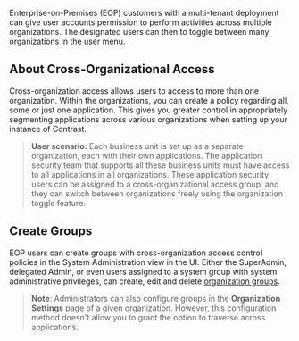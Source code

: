 <!--
title: "Cross-Organization Groups"
description: "Overview of groups across multiple organizations"
tags: "Admin manage groups organization EOP"
-->

Enterprise-on-Premises (EOP) customers with a multi-tenant deployment can give user accounts permission to perform activities across multiple organizations. The designated users can then to toggle between many organizations in the user menu. 

## About Cross-Organizational Access 

Cross-organization access allows users to access to more than one organization. Within the organizations, you can create a policy regarding all, some or just one application. This gives you greater control in appropriately segmenting applications across various organizations when setting up your instance of Contrast.

> **User scenario:**
 Each business unit is set up as a separate organization, each with their own applications. The application security team that supports all these business units must have access to all applications in all organizations. These application security users can be assigned to a cross-organizational access group, and they can switch between organizations freely using the organization toggle feature.

## Create Groups

EOP users can create groups with cross-organization access control policies in the System Administration view in the UI. Either the SuperAdmin, delegated Admin, or even users assigned to a system group with system administrative privileges, can create, edit and delete [organization groups](admin-onboardteam.html#org). 

>**Note**: Administrators can also configure groups in the **Organization Settings** page of a given organization. However, this configuration method doesn't allow you to grant the option to traverse across applications. 
